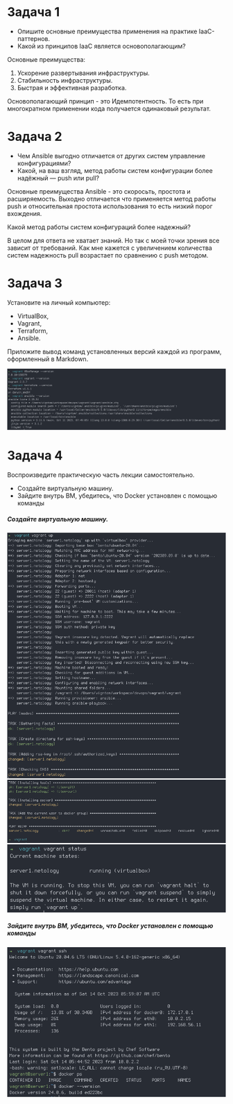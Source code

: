 # Задача 1

  * Опишите основные преимущества применения на практике IaaC-паттернов.
  * Какой из принципов IaaC является основополагающим?

Основные преимущества:
  1. Ускорение развертывания инфраструктуры.
  2. Стабильность инфраструктуры.
  3. Быстрая и эффективная разработка.

Основополагающий принцип - это Идемпотентность. То есть при многократном применении кода получается одинаковый результат.


# Задача 2

  * Чем Ansible выгодно отличается от других систем управление конфигурациями?
  * Какой, на ваш взгляд, метод работы систем конфигурации более надёжный — push или pull?

Основные преимущества Ansible - это скоросьть, простота и расширяемость. Выходно отличается что применяется
метод работы push и относительная простота использования то есть низкий порог вхождения.

Какой метод работы систем конфигураций более надежный?

В целом для ответа не хватает знаний. Но так с моей точки зрения все зависит от требований. Как мне кажется
с увеличением количества систем надежность pull возрастает по сравнению с push методом.  

# Задача 3

  Установите на личный компьютер:

  * VirtualBox,
  * Vagrant,
  * Terraform,
  * Ansible.

  Приложите вывод команд установленных версий каждой из программ, оформленный в Markdown.

  ![Вывод команд установленных версий программ](./images/tools-and-versions.png)

# Задача 4

  Воспроизведите практическую часть лекции самостоятельно.

  * Создайте виртуальную машину.
  * Зайдите внутрь ВМ, убедитесь, что Docker установлен с помощью команды


##### Создайте виртуальную машину.

  ![Вывод vagrant up часть 1](./images/vagrant-up-p1.png)
  ![Вывод vagrant up часть 2](./images/vagrant-up-p2.png)
  ![Вывод vagrant status](./images/vagrant-status.png)
  
##### Зайдите внутрь ВМ, убедитесь, что Docker установлен с помощью команды

  ![Вход в вм и вывод команды docker ps](./images/vagrant-docker.png)
    
